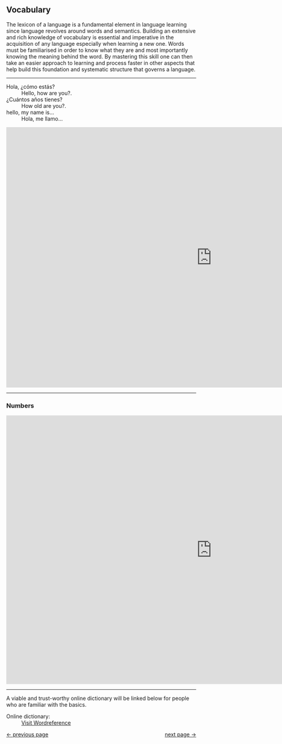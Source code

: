 <h2>Vocabulary</h2>

<p>The lexicon of a language is a fundamental element in language learning since language revolves around words and semantics. Building an extensive and rich knowledge of vocabulary is essential and imperative in the acquisition of any language especially when learning a new one. Words must be familiarised in order to know what they are and most importantly knowing the meaning behind the word. By mastering this skill one can then take an easier approach to learning and process faster in other aspects that help build this foundation and systematic structure that governs a language.</p>

<hr>


<dl>
 <dt>Hola, ¿cómo estás?</dt>
 <dd>Hello, how are you?.</dd>
 <dt>¿Cuántos años tienes?</dt>
 <dd>How old are you?.</dd>
 <dt>hello, my name is...</dt>
 <dd>Hola, me llamo...</dd>
</dl>


<iframe src="https://h5p.org/h5p/embed/378884" width="1090" height="691" frameborder="0" allowfullscreen="allowfullscreen"></iframe><script src="https://h5p.org/sites/all/modules/h5p/library/js/h5p-resizer.js" charset="UTF-8"></script>

<hr>

<h3>Numbers</h3>

<iframe src="https://h5p.org/h5p/embed/405098" width="1090" height="713" frameborder="0" allowfullscreen="allowfullscreen"></iframe><script src="https://h5p.org/sites/all/modules/h5p/library/js/h5p-resizer.js" charset="UTF-8"></script>

<hr>

<p> A viable and trust-worthy online dictionary will be linked below for people who are familiar with the basics.</p>
<dl>
 <dt>Online dictionary:</dt>
 <dd> <a href="http://www.wordreference.com/"> Visit Wordreference</a> </dd>
  </dl>
  
  <p>
<a style="float:left;" href="index.html">&#8592; previous page</a>
 <a style="float:right;" href="Gender.html">next page  &#8594; </a>
</p>
<div style="clear:both;">  </div>

